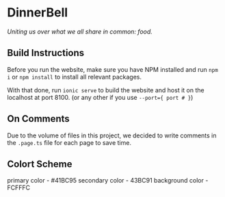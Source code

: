 # DinnerBell
*Uniting us over what we all share in common: food.*

## Build Instructions

Before you run the website, make sure you have NPM installed and run ```npm i``` or ```npm install``` to install all relevant packages.

With that done, run ```ionic serve``` to build the website and host it on the localhost at port 8100. (or any other if you use ```--port={ port # }```)

## On Comments

Due to the volume of files in this project, we decided to write comments in the ```.page.ts``` file for each page to save time.

## Colort Scheme

primary color - #41BC95
secondary color - 43BC91
background color - FCFFFC

